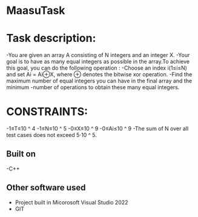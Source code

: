 ﻿# MaasuTask
# Task description:
 -You are given an array A consisting of N integers and an integer X. 
 -Your goal is to have as many equal integers as possible in the array.To achieve this goal, you can do the following operation :
 -Choose an index i(1≤i≤N) and set Ai = Ai⊕X, where ⊕ denotes the bitwise xor operation.
 -Find the maximum number of equal integers you can have in the final array and the minimum
 -number of operations to obtain these many equal integers.

# CONSTRAINTS:
 -1≤T≤10 ^ 4
 -1≤N≤10 ^ 5
 -0≤X≤10 ^ 9
 -0≤Ai≤10 ^ 9
 -The sum of N over all test cases does not exceed 5⋅10 ^ 5.

## Built on
-C++

## Other software used
- Project built in Micorosoft Visual Studio 2022
- GIT